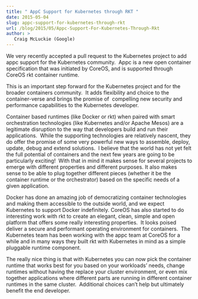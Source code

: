```yaml
---
title: " AppC Support for Kubernetes through RKT "
date: 2015-05-04
slug: appc-support-for-kubernetes-through-rkt
url: /blog/2015/05/Appc-Support-For-Kubernetes-Through-Rkt
author: >
   Craig McLuckie (Google)
---
```

We very recently accepted a pull request to the Kubernetes project to add appc support for the Kubernetes community. &nbsp;Appc is a new open container specification that was initiated by CoreOS, and is supported through CoreOS rkt container runtime.



This is an important step forward for the Kubernetes project and for the broader containers community. &nbsp;It adds flexibility and choice to the container-verse and brings the promise of &nbsp;compelling new security and performance capabilities to the Kubernetes developer.



Container based runtimes (like Docker or rkt) when paired with smart orchestration technologies (like Kubernetes and/or Apache Mesos) are a legitimate disruption to the way that developers build and run their applications. &nbsp;While the supporting technologies are relatively nascent, they do offer the promise of some very powerful new ways to assemble, deploy, update, debug and extend solutions. &nbsp;I believe that the world has not yet felt the full potential of containers and the next few years are going to be particularly exciting! &nbsp;With that in mind it makes sense for several projects to emerge with different properties and different purposes. It also makes sense to be able to plug together different pieces (whether it be the container runtime or the orchestrator) based on the specific needs of a given application.



Docker has done an amazing job of democratizing container technologies and making them accessible to the outside world, and we expect Kubernetes to support Docker indefinitely. CoreOS has also started to do interesting work with rkt to create an elegant, clean, simple and open platform that offers some really interesting properties. &nbsp;It looks poised deliver a secure and performant operating environment for containers. &nbsp;The Kubernetes team has been working with the appc team at CoreOS for a while and in many ways they built rkt with Kubernetes in mind as a simple pluggable runtime component. &nbsp;



The really nice thing is that with Kubernetes you can now pick the container runtime that works best for you based on your workloads’ needs, change runtimes without having the replace your cluster environment, or even mix together applications where different parts are running in different container runtimes in the same cluster. &nbsp;Additional choices can’t help but ultimately benefit the end developer.
